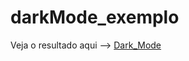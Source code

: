 # darkMode_exemplo



Veja o resultado aqui --> 
<a href="https://emerson916.github.io/darkMode_exemplo/">Dark_Mode</a>
